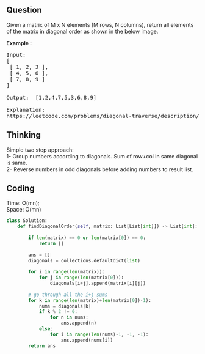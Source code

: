 ## Question
Given a matrix of M x N elements (M rows, N columns), return all elements of the matrix in diagonal order as shown in the below image. </br>

**Example :**   
<pre>
Input:
[
 [ 1, 2, 3 ],
 [ 4, 5, 6 ],
 [ 7, 8, 9 ]
]

Output:  [1,2,4,7,5,3,6,8,9]

Explanation:
https://leetcode.com/problems/diagonal-traverse/description/
</pre>

## Thinking
Simple two step approach:<br>
1- Group numbers according to diagonals. Sum of row+col in same diagonal is same.<br>
2- Reverse numbers in odd diagonals before adding numbers to result list.

## Coding
Time: O(mn);  </br>
Space: O(mn)
```python
class Solution:
    def findDiagonalOrder(self, matrix: List[List[int]]) -> List[int]:
        
        if len(matrix) == 0 or len(matrix[0]) == 0:
            return []
        
        ans = []
        diagonals = collections.defaultdict(list)
        
        for i in range(len(matrix)):
            for j in range(len(matrix[0])):
                diagonals[i+j].append(matrix[i][j])
        
        # go through all the i+j sums
        for k in range(len(matrix)+len(matrix[0])-1):
            nums = diagonals[k]
            if k % 2 != 0:
                for n in nums:
                    ans.append(n)
            else:
                for i in range(len(nums)-1, -1, -1):
                    ans.append(nums[i])
        return ans
```

